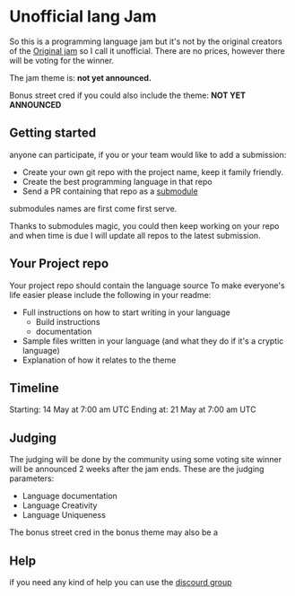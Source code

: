 # Unofficial lang Jam
So this is a programming language jam but it's not by the original creators of the [Original jam](https://github.com/langjam/langjam) so I call it unofficial.
There are no prices, however there will be voting for the winner.

The jam theme is: **not yet announced.**

Bonus street cred if you could also include the theme: **NOT YET ANNOUNCED**

## Getting started
anyone can participate, if you or your team would like to add a submission:
* Create your own git repo with the project name, keep it family friendly.
* Create the best programming language in that repo
* Send a PR containing that repo as a [submodule](https://github.blog/2016-02-01-working-with-submodules/) 

submodules names are first come first serve.

Thanks to submodules magic, you could then keep working on your repo and when time is due I will update all repos to the latest submission.

## Your Project repo
Your project repo should contain the language source
To make everyone's life easier please include the following in your readme:
* Full instructions on how to start writing in your language
	* Build instructions
	* documentation
* Sample files written in your language (and what they do if it's a cryptic language)
* Explanation of how it relates to the theme

## Timeline
Starting: 14 May at 7:00 am UTC
Ending at: 21 May at 7:00 am UTC

## Judging
The judging will be done by the community using some voting site
winner will be announced 2 weeks after the jam ends.
These are the judging parameters:
* Language documentation
* Language Creativity
* Language Uniqueness

The bonus street cred in the bonus theme may also be a 

## Help
if you need any kind of help you can use the [discourd group](https://discord.gg/YxuJPVuyQ9)
